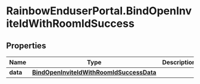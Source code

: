 # RainbowEnduserPortal.BindOpenInviteIdWithRoomIdSuccess

## Properties

Name | Type | Description | Notes
------------ | ------------- | ------------- | -------------
**data** | [**BindOpenInviteIdWithRoomIdSuccessData**](BindOpenInviteIdWithRoomIdSuccessData.md) |  | 


